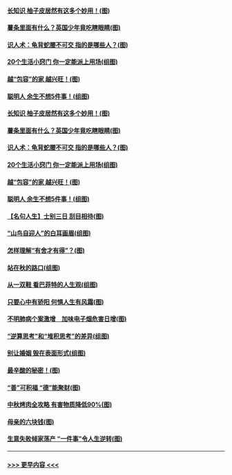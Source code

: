 #### [长知识 柚子皮居然有这多个妙用！(图)](../pages/p8/907425.md?t=09171255) 
#### [薯条里面有什么？英国少年竟吃瞎眼睛(图)](../pages/p8/907381.md?t=09171255) 
#### [识人术：龟背蛇腰不可交 指的是哪些人？(图)](../pages/p8/907503.md?t=09171255) 
#### [20个生活小窍门 你一定能派上用场(组图)](../pages/p8/907510.md?t=09171255) 
#### [越“包容”的家 越兴旺！(图)](../pages/p8/907328.md?t=09171255) 
#### [聪明人 余生不想5件事！(组图)](../pages/p8/907364.md?t=09171255) 
#### [长知识 柚子皮居然有这多个妙用！(图)](../pages/p8/907425.md?t=09171255) 
#### [薯条里面有什么？英国少年竟吃瞎眼睛(图)](../pages/p8/907381.md?t=09171255) 
#### [识人术：龟背蛇腰不可交 指的是哪些人？(图)](../pages/p8/907503.md?t=09171255) 
#### [20个生活小窍门 你一定能派上用场(组图)](../pages/p8/907510.md?t=09171255) 
#### [越“包容”的家 越兴旺！(图)](../pages/p8/907328.md?t=09171255) 
#### [聪明人 余生不想5件事！(组图)](../pages/p8/907364.md?t=09171255) 
#### [【名句人生】士别三日 刮目相待(图)](../pages/p8/906988.md?t=09171255) 
#### [“山鸟自迎人”的白耳画眉(组图)](../pages/p8/907332.md?t=09171255) 
#### [怎样理解“有舍才有得”？(图)](../pages/p8/906872.md?t=09171255) 
#### [站在秋的路口(组图)](../pages/p8/906914.md?t=09171255) 
#### [从一双鞋 看巴菲特的人生观(组图)](../pages/p8/907311.md?t=09171255) 
#### [只要心中有骄阳 何惧人生有风霜(图)](../pages/p8/907320.md?t=09171255) 
#### [不明肺病个案激增　加味电子烟危害日增(图)](../pages/p8/907307.md?t=09171255) 
#### [“逆算思考”和“堆积思考”的差异(组图)](../pages/p8/907229.md?t=09171255) 
#### [别让婚姻 毁在表面形式(组图)](../pages/p8/907118.md?t=09171255) 
#### [最辛酸的秘密！(图)](../pages/p8/906327.md?t=09171255) 
#### [“善”可积福 “德”能聚财(图)](../pages/p8/906906.md?t=09171255) 
#### [中秋烤肉全攻略 有害物质降低90%(图)](../pages/p8/907227.md?t=09171255) 
#### [母亲的六块钱(图)](../pages/p8/907107.md?t=09171255) 
#### [生意失败倾家荡产 “一件事”令人生逆转(图)](../pages/p8/907101.md?t=09171255) 

----
#### [ >>> 更早内容 <<< ](../indexes/p8-earlier.md)
